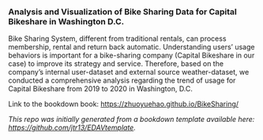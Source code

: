 ### Analysis and Visualization of Bike Sharing Data for Capital Bikeshare in Washington D.C.

Bike Sharing System, different from traditional rentals, can process membership, rental and return back automatic. Understanding users’ usage behaviors is important for a bike-sharing company (Capital Bikeshare in our case) to improve its strategy and service. Therefore, based on the company’s internal user-dataset and external source weather-dataset, we conducted a comprehensive analysis regarding the trend of usage for Capital Bikeshare from 2019 to 2020 in Washington, D.C.

Link to the bookdown book:
https://zhuoyuehao.github.io/BikeSharing/

*This repo was initially generated from a bookdown template available here: https://github.com/jtr13/EDAVtemplate.*	




